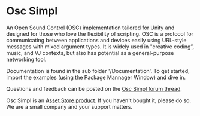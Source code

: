# Osc Simpl

An Open Sound Control (OSC) implementation tailored for Unity and designed for those who love the flexibility of scripting. OSC is a protocol for communicating between applications and devices easily using URL-style messages with mixed argument types. It is widely used in "creative coding”, music, and VJ contexts, but also has potential as a general-purpose networking tool.

Documentation is found in the sub folder '/Documentation'. To get started, import the examples (using the Package Mannager Window) and dive in.

Questions and feedback can be posted on the [Osc Simpl forum thread](https://forum.unity.com/threads/released-osc-simpl.382244/).

Osc Simpl is an [Asset Store product](https://u3d.as/nwx). If you haven't bought it, please do so. We are a small company and your support matters.